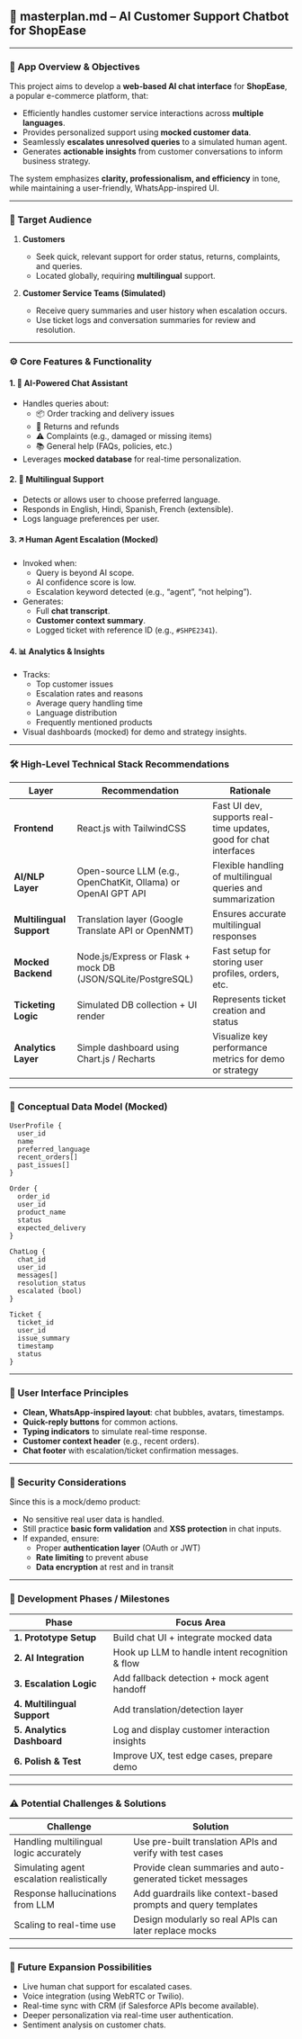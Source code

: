 ## 📘 masterplan.md – AI Customer Support Chatbot for ShopEase

---

### 📌 App Overview & Objectives

This project aims to develop a **web-based AI chat interface** for **ShopEase**, a popular e-commerce platform, that:

- Efficiently handles customer service interactions across **multiple languages**.
- Provides personalized support using **mocked customer data**.
- Seamlessly **escalates unresolved queries** to a simulated human agent.
- Generates **actionable insights** from customer conversations to inform business strategy.

The system emphasizes **clarity, professionalism, and efficiency** in tone, while maintaining a user-friendly, WhatsApp-inspired UI.

---

### 👥 Target Audience

1. **Customers**

   - Seek quick, relevant support for order status, returns, complaints, and queries.
   - Located globally, requiring **multilingual** support.

2. **Customer Service Teams (Simulated)**

   - Receive query summaries and user history when escalation occurs.
   - Use ticket logs and conversation summaries for review and resolution.

---

### ⚙️ Core Features & Functionality

#### 1. 🤖 AI-Powered Chat Assistant

- Handles queries about:
  - 📦 Order tracking and delivery issues
  - 🔁 Returns and refunds
  - ⚠️ Complaints (e.g., damaged or missing items)
  - 📚 General help (FAQs, policies, etc.)
- Leverages **mocked database** for real-time personalization.

#### 2. 🧠 Multilingual Support

- Detects or allows user to choose preferred language.
- Responds in English, Hindi, Spanish, French (extensible).
- Logs language preferences per user.

#### 3. 🡭 Human Agent Escalation (Mocked)

- Invoked when:
  - Query is beyond AI scope.
  - AI confidence score is low.
  - Escalation keyword detected (e.g., “agent”, “not helping”).
- Generates:
  - Full **chat transcript**.
  - **Customer context summary**.
  - Logged ticket with reference ID (e.g., `#SHPE2341`).

#### 4. 📊 Analytics & Insights

- Tracks:
  - Top customer issues
  - Escalation rates and reasons
  - Average query handling time
  - Language distribution
  - Frequently mentioned products
- Visual dashboards (mocked) for demo and strategy insights.

---

### 🛠️ High-Level Technical Stack Recommendations

| Layer                    | Recommendation                                                | Rationale                                                         |
| ------------------------ | ------------------------------------------------------------- | ----------------------------------------------------------------- |
| **Frontend**             | React.js with TailwindCSS                                     | Fast UI dev, supports real-time updates, good for chat interfaces |
| **AI/NLP Layer**         | Open-source LLM (e.g., OpenChatKit, Ollama) or OpenAI GPT API | Flexible handling of multilingual queries and summarization       |
| **Multilingual Support** | Translation layer (Google Translate API or OpenNMT)           | Ensures accurate multilingual responses                           |
| **Mocked Backend**       | Node.js/Express or Flask + mock DB (JSON/SQLite/PostgreSQL)   | Fast setup for storing user profiles, orders, etc.                |
| **Ticketing Logic**      | Simulated DB collection + UI render                           | Represents ticket creation and status                             |
| **Analytics Layer**      | Simple dashboard using Chart.js / Recharts                    | Visualize key performance metrics for demo or strategy            |

---

### 🧹 Conceptual Data Model (Mocked)

```
UserProfile {
  user_id
  name
  preferred_language
  recent_orders[]
  past_issues[]
}

Order {
  order_id
  user_id
  product_name
  status
  expected_delivery
}

ChatLog {
  chat_id
  user_id
  messages[]
  resolution_status
  escalated (bool)
}

Ticket {
  ticket_id
  user_id
  issue_summary
  timestamp
  status
}
```

---

### 🎨 User Interface Principles

- **Clean, WhatsApp-inspired layout**: chat bubbles, avatars, timestamps.
- **Quick-reply buttons** for common actions.
- **Typing indicators** to simulate real-time response.
- **Customer context header** (e.g., recent orders).
- **Chat footer** with escalation/ticket confirmation messages.

---

### 🔐 Security Considerations

Since this is a mock/demo product:

- No sensitive real user data is handled.
- Still practice **basic form validation** and **XSS protection** in chat inputs.
- If expanded, ensure:
  - Proper **authentication layer** (OAuth or JWT)
  - **Rate limiting** to prevent abuse
  - **Data encryption** at rest and in transit

---

### 📆 Development Phases / Milestones

| Phase                       | Focus Area                                      |
| --------------------------- | ----------------------------------------------- |
| **1. Prototype Setup**      | Build chat UI + integrate mocked data           |
| **2. AI Integration**       | Hook up LLM to handle intent recognition & flow |
| **3. Escalation Logic**     | Add fallback detection + mock agent handoff     |
| **4. Multilingual Support** | Add translation/detection layer                 |
| **5. Analytics Dashboard**  | Log and display customer interaction insights   |
| **6. Polish & Test**        | Improve UX, test edge cases, prepare demo       |

---

### ⚠️ Potential Challenges & Solutions

| Challenge                                 | Solution                                                      |
| ----------------------------------------- | ------------------------------------------------------------- |
| Handling multilingual logic accurately    | Use pre-built translation APIs and verify with test cases     |
| Simulating agent escalation realistically | Provide clean summaries and auto-generated ticket messages    |
| Response hallucinations from LLM          | Add guardrails like context-based prompts and query templates |
| Scaling to real-time use                  | Design modularly so real APIs can later replace mocks         |

---

### 🚀 Future Expansion Possibilities

- Live human chat support for escalated cases.
- Voice integration (using WebRTC or Twilio).
- Real-time sync with CRM (if Salesforce APIs become available).
- Deeper personalization via real-time user authentication.
- Sentiment analysis on customer chats.

